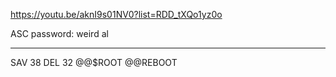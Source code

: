 https://youtu.be/aknI9s01NV0?list=RDD_tXQo1yz0o

ASC
password: weird al

-----
SAV 38
DEL 32
@@$ROOT
@@REBOOT